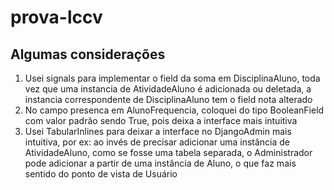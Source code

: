 # prova-lccv

## Algumas considerações

1. Usei signals para implementar o field da soma em DisciplinaAluno, toda vez que uma instancia de AtividadeAluno é adicionada ou deletada, a instancia correspondente de DisciplinaAluno tem o field nota alterado
2. No campo presenca em AlunoFrequencia, coloquei do tipo BooleanField com valor padrão sendo True, pois deixa a interface mais intuitiva
3. Usei TabularInlines para deixar a interface no DjangoAdmin mais intuitiva, por ex: ao invés de precisar adicionar uma instância de AtividadeAluno, como se fosse uma tabela separada, o Administrador pode adicionar a partir de uma instância de Aluno, o que faz mais sentido do ponto de vista de Usuário
